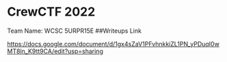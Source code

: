 CrewCTF 2022
======
  Team Name: WCSC 5URPR15E
##Writeups Link
  
  <https://docs.google.com/document/d/1gx4sZaV1PFvhnkkiZL1PN_yPDuqI0wMT8ln_K9tt9CA/edit?usp=sharing>
